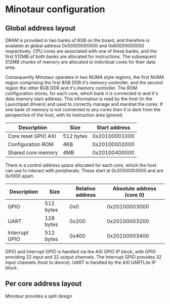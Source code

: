 # Minotaur configuration

## Global address layout

DRAM is provided in two banks of 8GB on the board, and therefore is available at global address 0x50000000000 and 0x60000000000 respectively. CPU cores are associated with one of these banks, and the first 512MB of both banks are allocated for instructions. The subsequent 512MB chunks of memory are allocated to individual cores for their data area.

Consequently Minotaur operates in two NUMA style regions, the first NUMA region comprising the first 8GB DDR it's memory controller, and the second region the other 8GB DDR and it's memory controller. The ROM configuration stores, for each core, which bank it is connected to and it's data memory start address. This information is read by the host (in the Launchpad drivers) and used to correctly manage and marshal the cores. If one bank of memory is not connected to any cores then it is _dark_ from the perspective of the host, with its instruction area ignored.

| Description    | Size | Start address    |
|-------------|-------------| -------------|
| Core reset GPIO AXI | 512 bytes | 0x20100001000 |
| Configuration ROM | 4KB | 0x20100002000 |
| Shared core memory | 4MB | 0x20100400000 |

There is a control address space allocated for each core, which the host can use to interact with peripherals. These start at 0x20100003000 and are 0x1000 apart.

| Description    | Size | Relative address    | Absolute address (core 0) |
|-------------|-------------| -------------| -------------|
| GPIO        | 512 bytes | 0x0 | 0x20100003000 | 
| UART        | 128 bytes | 0x200 | 0x20100003200 | 
| Interrupt GPIO | 512 bytes | 0x400 | 0x20100003400 |

GPIO and Interrupt GPIO is handled via the AXI GPIO IP block, with GPIO providing 32 input and 32 output channels. The Interrupt GPIO provides 32 input channels (host to device). UART is handled by the AXI UARTLite IP block.

## Per core address layout

Minotaur provides a split design
